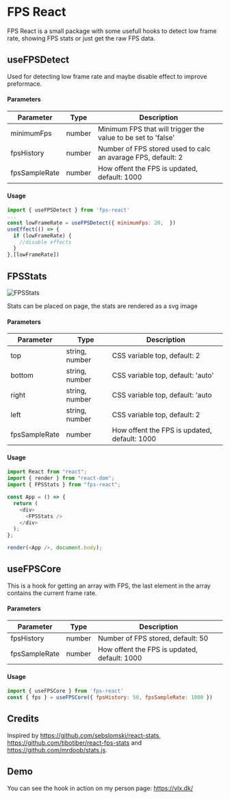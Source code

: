 # FPS React

FPS React is a small package with some usefull hooks to detect low frame rate, showing FPS stats or just get the raw FPS data.


## useFPSDetect
Used for detecting low frame rate and maybe disable effect to improve preformace.

#### Parameters
| Parameter     | Type     | Description                                                        |
|---------------|----------|--------------------------------------------------------------------|
| minimumFps    | number   | Minimum FPS that will trigger the value to be set to 'false'       |
| fpsHistory    | number   | Number of FPS stored used to calc an avarage FPS, default: 2       |
| fpsSampleRate | number   | How offent the FPS is updated, default: 1000                       |

#### Usage
```javascript
import { useFPSDetect } from 'fps-react'
...
const lowFrameRate = useFPSDetect({ minimumFps: 20,  })
useEffect(() => {
  if (lowFrameRate) {
    //disable effects
  }
},[lowFrameRate])

```


## FPSStats
![FPSStats](https://i.imgur.com/6ur4klV.png)

Stats can be placed on page, the stats are rendered as a svg image

#### Parameters
| Parameter     | Type     | Description                                                              |
|---------------|----------------|--------------------------------------------------------------------|
| top           | string, number | CSS variable top, default: 2                                       |
| bottom        | string, number | CSS variable top, default: 'auto'                                  |
| right         | string, number | CSS variable top, default: 'auto                                   |
| left          | string, number | CSS variable top, default: 2                                       |
| fpsSampleRate | number         | How offent the FPS is updated, default: 1000                       |

#### Usage

```javascript
import React from "react";
import { render } from "react-dom";
import { FPSStats } from "fps-react";

const App = () => {
  return (
    <div>
      <FPSStats />
    </div>
  );
};

render(<App />, document.body);
```


## useFPSCore
This is a hook for getting an array with FPS, the last element in the array contains the current frame rate.

#### Parameters
| Parameter     | Type     | Description                                                        |
|---------------|----------|--------------------------------------------------------------------|
| fpsHistory    | number   | Number of FPS stored, default: 50                                  |
| fpsSampleRate | number   | How offent the FPS is updated, default: 1000                       |

#### Usage
```javascript
import { useFPSCore } from 'fps-react'
const { fps } = useFPSCore({ fpsHistory: 50, fpsSampleRate: 1000 })
```

## Credits
Inspired by https://github.com/sebslomski/react-stats, https://github.com/tibotiber/react-fps-stats and https://github.com/mrdoob/stats.js.

## Demo
You can see the hook in action on my person page: https://vlx.dk/